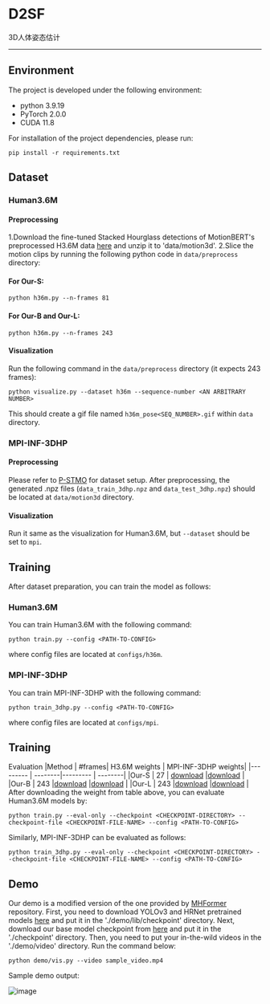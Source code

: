 # D2SF
3D人体姿态估计
****
## Environment
The project is developed under the following environment:
* python 3.9.19
* PyTorch 2.0.0
* CUDA 11.8

For installation of the project dependencies, please run:
```
pip install -r requirements.txt
```
## Dataset
### Human3.6M
#### Preprocessing
1.Download the fine-tuned Stacked Hourglass detections of MotionBERT's preprocessed H3.6M data [here](https://onedrive.live.com/?authkey=%21AMG5RlzJp%2D7yTNw&id=A5438CD242871DF0%21206&cid=A5438CD242871DF0&parId=root&parQt=sharedby&o=OneUp) and unzip it to 'data/motion3d'.
2.Slice the motion clips by running the following python code in `data/preprocess` directory:
#### For Our-S:
```
python h36m.py --n-frames 81
```
#### For Our-B and Our-L:
```
python h36m.py --n-frames 243
```
#### Visualization
Run the following command in the `data/preprocess` directory (it expects 243 frames):
```
python visualize.py --dataset h36m --sequence-number <AN ARBITRARY NUMBER>
```
This should create a gif file named `h36m_pose<SEQ_NUMBER>.gif` within `data` directory.
### MPI-INF-3DHP
#### Preprocessing
Please refer to [P-STMO](https://github.com/paTRICK-swk/P-STMO#mpi-inf-3dhp) for dataset setup. After preprocessing, the generated .npz files (`data_train_3dhp.npz` and `data_test_3dhp.npz`) should be located at `data/motion3d` directory.
#### Visualization
Run it same as the visualization for Human3.6M, but `--dataset` should be set to `mpi`.
## Training
After dataset preparation, you can train the model as follows:
### Human3.6M
You can train Human3.6M with the following command:
```
python train.py --config <PATH-TO-CONFIG>
```
where config files are located at `configs/h36m`. 
### MPI-INF-3DHP
You can train MPI-INF-3DHP with the following command:
```
python train_3dhp.py --config <PATH-TO-CONFIG>
```
where config files are located at `configs/mpi`.
## Training
Evaluation
|Method  | #frames| H3.6M weights  | MPI-INF-3DHP weights|
|--------- | --------|--------- | --------|
|Our-S  | 27 | [download](https://pan.baidu.com/disk/main#/index?category=all&path=%2Fcheckpoint) |[download](https://pan.baidu.com/disk/main#/index?category=all&path=%2Fcheckpoint) |
|Our-B  | 243 |[download](https://pan.baidu.com/disk/main#/index?category=all&path=%2Fcheckpoint) |[download](https://pan.baidu.com/disk/main#/index?category=all&path=%2Fcheckpoint) |
|Our-L  | 243 |[download](https://pan.baidu.com/disk/main#/index?category=all&path=%2Fcheckpoint) |[download](https://pan.baidu.com/disk/main#/index?category=all&path=%2Fcheckpoint) |
After downloading the weight from table above, you can evaluate Human3.6M models by:
```
python train.py --eval-only --checkpoint <CHECKPOINT-DIRECTORY> --checkpoint-file <CHECKPOINT-FILE-NAME> --config <PATH-TO-CONFIG>
```
Similarly, MPI-INF-3DHP can be evaluated as follows:
```
python train_3dhp.py --eval-only --checkpoint <CHECKPOINT-DIRECTORY> --checkpoint-file <CHECKPOINT-FILE-NAME> --config <PATH-TO-CONFIG>
```
## Demo
Our demo is a modified version of the one provided by [MHFormer](https://github.com/Vegetebird/MHFormer) repository. First, you need to download YOLOv3 and HRNet pretrained models [here](https://drive.google.com/drive/folders/1_ENAMOsPM7FXmdYRbkwbFHgzQq_B_NQA) and put it in the './demo/lib/checkpoint' directory. Next, download our base model checkpoint from [here](https://drive.google.com/file/d/1Iii5EwsFFm9_9lKBUPfN8bV5LmfkNUMP/view) and put it in the './checkpoint' directory. Then, you need to put your in-the-wild videos in the './demo/video' directory.
Run the command below:
```
python demo/vis.py --video sample_video.mp4
```
Sample demo output:

![image](https://github.com/Cuinanc/D2SF/blob/main/tinywow_sample_video_80164781.gif)





























